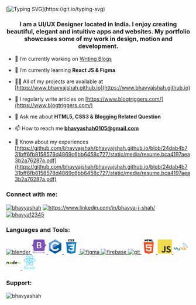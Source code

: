 [![Typing SVG](https://readme-typing-svg.herokuapp.com?size=24&width=500&lines=Welcome+to+Bhavya+J+Shah+Github+Profile!)](https://git.io/typing-svg)
<h3 align="center">I am a UI/UX Designer located in India. I enjoy creating beautiful, elegant and intuitive apps and websites. My portfolio showcases some of my work in design, motion and development.</h3>

- 🔭 I’m currently working on [Writing Blogs](https://www.blogtriggers.com/)

- 🌱 I’m currently learning **React JS & Figma**

- 👨‍💻 All of my projects are available at [https://www.bhavyajshah.github.io](https://www.bhavyajshah.github.io)

- 📝 I regularly write articles on [https://www.blogtriggers.com/](https://www.blogtriggers.com/)

- 💬 Ask me about **HTML5, CSS3 & Blogging Related Question**

- 📫 How to reach me **bhavyashah0105@gmail.com**

- 📄 Know about my experiences [https://github.com/bhavyajshah/bhavyajshah.github.io/blob/24dab4b731bff6fb8158578d4869c6bb6458c727/static/media/resume.bca4197aea3b2a76287a.pdf](https://github.com/bhavyajshah/bhavyajshah.github.io/blob/24dab4b731bff6fb8158578d4869c6bb6458c727/static/media/resume.bca4197aea3b2a76287a.pdf)

<h3 align="left">Connect with me:</h3>
<p align="left">
<a href="https://dev.to/bhavyashah" target="blank"><img align="center" src="https://raw.githubusercontent.com/rahuldkjain/github-profile-readme-generator/master/src/images/icons/Social/devto.svg" alt="bhavyashah" height="30" width="40" /></a>
<a href="https://fb.com/https://www.linkedin.com/in/bhavya-j-shah/" target="blank"><img align="center" src="https://raw.githubusercontent.com/rahuldkjain/github-profile-readme-generator/master/src/images/icons/Social/facebook.svg" alt="https://www.linkedin.com/in/bhavya-j-shah/" height="30" width="40" /></a>
<a href="https://dribbble.com/bhavya12345" target="blank"><img align="center" src="https://raw.githubusercontent.com/rahuldkjain/github-profile-readme-generator/master/src/images/icons/Social/dribbble.svg" alt="bhavya12345" height="30" width="40" /></a>
</p>

<h3 align="left">Languages and Tools:</h3>
<p align="left"> <a href="https://www.blender.org/" target="_blank" rel="noreferrer"> <img src="https://download.blender.org/branding/community/blender_community_badge_white.svg" alt="blender" width="40" height="40"/> </a> <a href="https://getbootstrap.com" target="_blank" rel="noreferrer"> <img src="https://raw.githubusercontent.com/devicons/devicon/master/icons/bootstrap/bootstrap-plain-wordmark.svg" alt="bootstrap" width="40" height="40"/> </a> <a href="https://www.cprogramming.com/" target="_blank" rel="noreferrer"> <img src="https://raw.githubusercontent.com/devicons/devicon/master/icons/c/c-original.svg" alt="c" width="40" height="40"/> </a> <a href="https://www.w3schools.com/css/" target="_blank" rel="noreferrer"> <img src="https://raw.githubusercontent.com/devicons/devicon/master/icons/css3/css3-original-wordmark.svg" alt="css3" width="40" height="40"/> </a> <a href="https://www.figma.com/" target="_blank" rel="noreferrer"> <img src="https://www.vectorlogo.zone/logos/figma/figma-icon.svg" alt="figma" width="40" height="40"/> </a> <a href="https://firebase.google.com/" target="_blank" rel="noreferrer"> <img src="https://www.vectorlogo.zone/logos/firebase/firebase-icon.svg" alt="firebase" width="40" height="40"/> </a> <a href="https://git-scm.com/" target="_blank" rel="noreferrer"> <img src="https://www.vectorlogo.zone/logos/git-scm/git-scm-icon.svg" alt="git" width="40" height="40"/> </a> <a href="https://www.w3.org/html/" target="_blank" rel="noreferrer"> <img src="https://raw.githubusercontent.com/devicons/devicon/master/icons/html5/html5-original-wordmark.svg" alt="html5" width="40" height="40"/> </a> <a href="https://developer.mozilla.org/en-US/docs/Web/JavaScript" target="_blank" rel="noreferrer"> <img src="https://raw.githubusercontent.com/devicons/devicon/master/icons/javascript/javascript-original.svg" alt="javascript" width="40" height="40"/> </a> <a href="https://www.mysql.com/" target="_blank" rel="noreferrer"> <img src="https://raw.githubusercontent.com/devicons/devicon/master/icons/mysql/mysql-original-wordmark.svg" alt="mysql" width="40" height="40"/> </a> <a href="https://nodejs.org" target="_blank" rel="noreferrer"> <img src="https://raw.githubusercontent.com/devicons/devicon/master/icons/nodejs/nodejs-original-wordmark.svg" alt="nodejs" width="40" height="40"/> </a> <a href="https://reactjs.org/" target="_blank" rel="noreferrer"> <img src="https://raw.githubusercontent.com/devicons/devicon/master/icons/react/react-original-wordmark.svg" alt="react" width="40" height="40"/> </a> </p>

<h3 align="left">Support:</h3>
<p><a href="https://www.buymeacoffee.com/bhavyashah"> <img align="left" src="https://cdn.buymeacoffee.com/buttons/v2/default-yellow.png" height="50" width="210" alt="bhavyashah" /></a></p><br><br>
